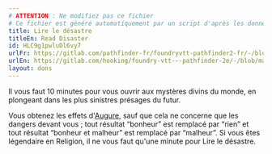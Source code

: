 ```yaml
---
# ATTENTION : Ne modifiez pas ce fichier
# Ce fichier est généré automatiquement par un script d'après les données du module Foundry VTT officiel et de sa traduction
title: Lire le désastre
titleEn: Read Disaster
id: HLC9g1pwluDl6vy7
urlFr: https://gitlab.com/pathfinder-fr/foundryvtt-pathfinder2-fr/-/blob/master/data/feats/HLC9g1pwluDl6vy7.htm
urlEn: https://gitlab.com/hooking/foundry-vtt---pathfinder-2e/-/blob/master/packs/data/feats.db/read-disaster.json
layout: dons
---
```

Il vous faut 10 minutes pour vous ouvrir aux mystères divins du monde, en plongeant dans les plus sinistres présages du futur.

Vous obtenez les effets d'[Augure](../sorts/augure.html), sauf que cela ne concerne que les dangers devant vous ; tout résultat “bonheur” est remplacé par “rien” et tout résultat “bonheur et malheur” est remplacé par “malheur”. Si vous êtes légendaire en Religion, il ne vous faut qu'une minute pour Lire le désastre.
